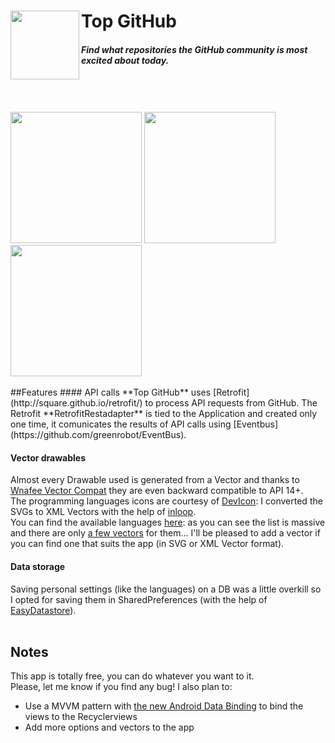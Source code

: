 # Top GitHub <img src="https://raw.githubusercontent.com/mmazzarolo/top-github/master/extras/web_hi_res_120.png" width="110" align="left"> 
##### *Find what repositories the GitHub community is most excited about today.*
<br/>
<br/>
<br/>
<img src="https://raw.githubusercontent.com/mmazzarolo/top-github/master/extras/screen-main.png" width="210">
<img src="https://raw.githubusercontent.com/mmazzarolo/top-github/master/extras/screen-languages.png" width="210">
<img src="https://raw.githubusercontent.com/mmazzarolo/top-github/master/extras/screen-edit-languages.png" width="210">
<br/>
<br/>
##Features
#### API calls
**Top GitHub** uses [Retrofit](http://square.github.io/retrofit/) to process API requests from GitHub.  
The Retrofit **RetrofitRestadapter** is tied to the Application and created only one time, it comunicates the results of API calls using [Eventbus](https://github.com/greenrobot/EventBus).
<br/>

#### Vector drawables
Almost every Drawable used is generated from a Vector and thanks to [Wnafee Vector Compat](https://github.com/wnafee/vector-compat) they are even backward compatible to API 14+.  
The programming languages icons are courtesy of [DevIcon](http://devicon.fr/): I converted the SVGs to XML Vectors with the help of [inloop](http://inloop.github.io/svg2android/).  
You can find the available languages [here](https://github.com/mmazzarolo/top-github/blob/master/app/src/main/res/values/arrays.xml): as you can see the list is massive and there are only [a few vectors](https://github.com/mmazzarolo/top-github/tree/master/app/src/main/res/drawable) for them... I'll be pleased to add a vector if you can find one that suits the app (in SVG or XML Vector format).
<br/>

#### Data storage
Saving personal settings (like the languages) on a DB was a little overkill so I opted for saving them in SharedPreferences (with the help of [EasyDatastore](https://github.com/fdoyle/EasyDatastore])).
<br/>
<br/>

## Notes
This app is totally free, you can do whatever you want to it.  
Please, let me know if you find any bug!
I also plan to:
* Use a MVVM pattern with [the new Android Data Binding](https://developer.android.com/tools/data-binding/guide.html) to bind the views to the Recyclerviews
* Add more options and vectors to the app
<br/>
